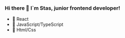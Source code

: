 ### Hi there 👋 I`m Stas, junior frontend developer!

- 🔭 React
- 🌱 JavaScript/TypeScript
- 🤔 Html/Css

